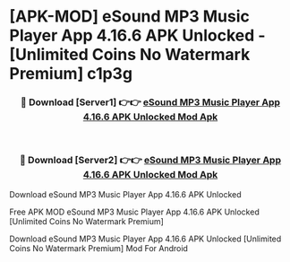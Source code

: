 # [APK-MOD] eSound  MP3 Music Player App 4.16.6 APK Unlocked - [Unlimited Coins No Watermark Premium] c1p3g



<div align="center">
<h3>🔴 Download [Server1] 👉👉 <a href="https://momento.my/?title=eSound__MP3_Music_Player_App_4.16.6_APK_Unlocked">eSound  MP3 Music Player App 4.16.6 APK Unlocked Mod Apk</a></h3><br>

<h3>🔴 Download [Server2] 👉👉 <a href="https://momento.my/?title=eSound__MP3_Music_Player_App_4.16.6_APK_Unlocked">eSound  MP3 Music Player App 4.16.6 APK Unlocked Mod Apk</a></h3>
</div>



Download eSound  MP3 Music Player App 4.16.6 APK Unlocked 

Free APK MOD eSound  MP3 Music Player App 4.16.6 APK Unlocked [Unlimited Coins No Watermark Premium]

Download eSound  MP3 Music Player App 4.16.6 APK Unlocked [Unlimited Coins No Watermark Premium] Mod For Android

